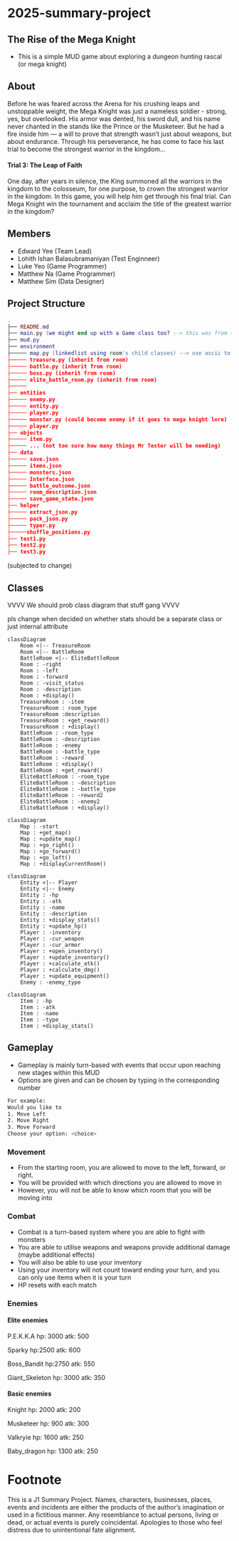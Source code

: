 # 2025-summary-project
## The Rise of the Mega Knight 
- This is a simple MUD game about exploring a dungeon hunting rascal (or mega knight) 

## About
Before he was feared across the Arena for his crushing leaps and unstoppable weight, the Mega Knight was just a nameless soldier - strong, yes, but overlooked. His armor was dented, his sword dull, and his name never chanted in the stands like the Prince or the Musketeer. But he had a fire inside him — a will to prove that strength wasn’t just about weapons, but about endurance. Through his perseverance, he has come to face his last trial to become the strongest warrior in the kingdom… 

 #### Trial 3: The Leap of Faith 
 One day, after years in silence, the King summoned all the warriors in the kingdom to the colosseum, for one purpose, to crown the strongest warrior in the kingdom.
In this game, you will help him get through his final trial. Can Mega Knight win the tournament and acclaim the title of the greatest warrior in the kingdom?

## Members

- Edward Yee (Team Lead)
- Lohith Ishan Balasubramaniyan (Test Enginneer)
- Luke Yeo (Game Programmer)
- Matthew Na (Game Programmer)
- Matthew Sim (Data Designer)

## Project Structure

```lua
.
├── README.md
├── main.py (we might end up with a Game class too? --> this was from the template so see how)
├── mud.py
├── environment
├───── map.py (linkedlist using room's child classes) --> use ascii to show which room player is at (use a 2d array and hardcode the entire map, find exact cooridinates and display on map)
├───── treasure.py (inherit from room)
├───── battle.py (inherit from room)
├───── boss.py (inherit from room)
├───── elite_battle_room.py (inherit from room)
├─────
├── entities
├───── enemy.py
├───── entity.py
├───── player.py
├───── monster.py (could become enemy if it goes to mega knight lore)
├───── player.py 
├── objects
├───── item.py
├───── ... (not too sure how many things Mr Tester will be needing)
├── data
├───── save.json
├───── items.json
├───── monsters.json
├───── Interface.json
├───── battle_outcome.json
├───── room_description.json
├───── save_game_state.json
├── helper
├───── extract_json.py
├───── pack_json.py
├───── typer.py
├─────shuffle_positions.py
├── test1.py
├── test2.py
├── test3.py 
```
(subjected to change)

## Classes 

VVVV We should prob class diagram that stuff gang VVVV

pls change when decided on whether stats should be a separate class or just internal attribute
```mermaid
classDiagram
    Room <|-- TreasureRoom
    Room <|-- BattleRoom
    BattleRoom <|-- EliteBattleRoom
    Room : -right
    Room : -left
    Room : -forward
    Room : -visit_status
    Room : -description
    Room : +display()
    TreasureRoom : -item
    TreasureRoom : room_type
    TreasureRoom :description
    TreasureRoom : +get_reward()
    TreasureRoom : +display()
    BattleRoom : -room_type
    BattleRoom : -description
    BattleRoom : -enemy
    BattleRoom : -battle_type
    BattleRoom : -reward
    BattleRoom : +display()
    BattleRoom : +get_reward()
    EliteBattleRoom : -room_type
    EliteBattleRoom : -description
    EliteBattleRoom : -battle_type
    EliteBattleRoom : -reward2
    EliteBattleRoom : -enemy2
    EliteBattleRoom : +display()
```
```mermaid
classDiagram
    Map : -start
    Map : +get_map()
    Map : +update_map()
    Map : +go_right()
    Map : +go_forward()
    Map : +go_left()
    Map : +displayCurrentRoom()
```
```mermaid
classDiagram
    Entity <|-- Player
    Entity <|-- Enemy
    Entity : -hp
    Entity : -atk
    Entity : -name
    Entity : -description
    Entity : +display_stats()
    Entity : +update_hp()
    Player : -inventory
    Player : -cur_weapon
    Player : -cur_armor
    Player : +open_inventory()
    Player : +update_inventory()
    Player : +calculate_atk()
    Player : +calculate_dmg()
    Player : +update_equipment()
    Enemy : -enemy_type
```
```mermaid
classDiagram
    Item : -hp
    Item : -atk
    Item : -name
    Item : -type
    Item : +display_stats()
```

## Gameplay

- Gameplay is mainly turn-based with events that occur upon reaching new stages within this MUD
- Options are given and can be chosen by typing in the corresponding number

```bash
For example:
Would you like to
1. Move Left
2. Move Right
3. Move Forward
Choose your option: <choice>
```

### Movement

- From the starting room, you are allowed to move to the left, forward, or right.
- You will be provided with which directions you are allowed to move in
- However, you will not be able to know which room that you will be moving into

### Combat

- Combat is a turn-based system where you are able to fight with monsters
- You are able to utilise weapons and weapons provide additional damage (maybe additional effects)
- You will also be able to use your inventory
- Using your inventory will not count toward ending your turn, and you can only use items when it is your turn
- HP resets with each match 

### Enemies
#### Elite enemies 
P.E.K.K.A
hp: 3000
atk: 500 

Sparky 
hp:2500
atk: 600

Boss_Bandit 
hp:2750
atk: 550 

Giant_Skeleton 
hp: 3000
atk: 350 

#### Basic enemies 
Knight 
hp: 2000 
atk: 200

Musketeer 
hp: 900
atk: 300

Valkryie 
hp: 1600
atk: 250

Baby_dragon 
hp: 1300
atk: 250



# Footnote

This is a J1 Summary Project. Names, characters, businesses, places, events and incidents are either the products of the author’s imagination or used in a fictitious manner. Any resemblance to actual persons, living or dead, or actual events is purely coincidental. Apologies to those who feel distress due to unintentional fate alignment.
